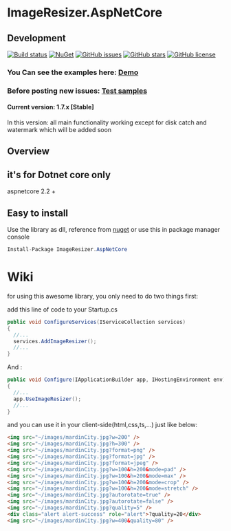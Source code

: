 # ImageResizer.AspNetCore

## Development 



[![Build status](https://img.shields.io/appveyor/ci/keyone2693/imageresizer-aspnetcore.svg)](https://ci.appveyor.com/project/keyone2693/imageresizer-aspnetcore)
[![NuGet](https://img.shields.io/nuget/v/ImageResizer.AspNetCore.svg)](https://www.nuget.org/packages/ImageResizer.AspNetCore/)
[![GitHub issues](https://img.shields.io/github/issues/keyone2693/ImageResizer.AspNetCore.svg?maxAge=25920?style=plastic)](https://github.com/keyone2693/ImageResizer.AspNetCore/issues)
[![GitHub stars](https://img.shields.io/github/stars/keyone2693/ImageResizer.AspNetCore.svg?maxAge=25920?style=plastic)](https://github.com/keyone2693/ImageResizer.AspNetCore/stargazers)
[![GitHub license](https://img.shields.io/github/license/keyone2693/ImageResizer.AspNetCore.svg?maxAge=25920?style=plastic)](https://github.com/keyone2693/ImageResizer.AspNetCore/blob/master/LICENSE)


### You Can see the examples here: [Demo](http://imageresizer.aspnetcore.keyone2693.ir/)

### Before posting new issues: [Test samples](https://github.com/keyone2693/ImageResizer.AspNetCore/tree/master/TestExample)


#### Current version: 1.7.x [Stable]
In this version:
all main functionality working
except for disk catch and watermark which will be added soon

## Overview

## it's for Dotnet core only
aspnetcore 2.2 +

## Easy to install
Use the library as dll, reference from [nuget](https://www.nuget.org/packages/ImageResizer.AspNetCore/)
or use this in package manager console
```c#
Install-Package ImageResizer.AspNetCore
```
# Wiki

for using this awesome library, you only need to do two things
first:

add this line of code to your Startup.cs

```c#
public void ConfigureServices(IServiceCollection services)
{
  //...
  services.AddImageResizer();
  //...
}
```

And :

```c#
public void Configure(IApplicationBuilder app, IHostingEnvironment env)
{
  //...
  app.UseImageResizer();
  //...
}
```
and you can use it in your client-side(html,css,ts,...) just like below:


```html
<img src="~/images/mardinCity.jpg?w=200" />
<img src="~/images/mardinCity.jpg?h=300" />
<img src="~/images/mardinCity.jpg?format=png" />
<img src="~/images/mardinCity.jpg?format=jpg" />
<img src="~/images/mardinCity.jpg?format=jpeg" />
<img src="~/images/mardinCity.jpg?w=100&h=200&mode=pad" />
<img src="~/images/mardinCity.jpg?w=100&h=200&mode=max" />
<img src="~/images/mardinCity.jpg?w=100&h=200&mode=crop" />
<img src="~/images/mardinCity.jpg?w=100&h=200&mode=stretch" />
<img src="~/images/mardinCity.jpg?autorotate=true" />
<img src="~/images/mardinCity.jpg?autorotate=false" />
<img src="~/images/mardinCity.jpg?quality=5" />
<div class="alert alert-success" role="alert">?quality=20</div>
<img src="~/images/mardinCity.jpg?w=400&quality=80" />

```

